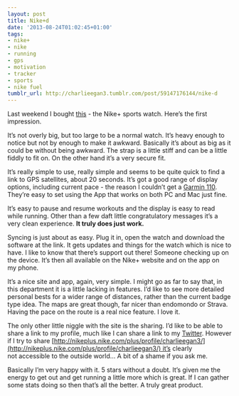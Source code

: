 ```yaml
---
layout: post
title: Nike+d
date: '2013-08-24T01:02:45+01:00'
tags:
- nike+
- nike
- running
- gps
- motivation
- tracker
- sports
- nike fuel
tumblr_url: http://charlieegan3.tumblr.com/post/59147176144/nike-d
---
```

Last weekend I bought [this](http://www.amazon.co.uk/gp/product/B007PBJXV4/ref=oh_details_o01_s00_i00?ie=UTF8&psc=1) - the Nike+ sports watch. Here’s the first impression.

It’s not overly big, but too large to be a normal watch. It’s heavy enough to notice but not by enough to make it awkward. Basically it’s about as big as it could be without being awkward. The strap is a little stiff and can be a little fiddly to fit on. On the other hand it’s a very secure fit.

It’s really simple to use, really simple and seems to be quite quick to find a link to GPS satellites, about 20 seconds. It’s got a good range of display options, including current pace - the reason I couldn’t get a [Garmin 110](http://www.amazon.co.uk/Garmin-Forerunner-Enabled-Unisex-Sports/dp/B003EG83LK). They’re easy to set using the App that works on both PC and Mac just fine.

It’s easy to pause and resume workouts and the display is easy to read while running. Other than a few daft little congratulatory messages it’s a very clean experience. **It truly does just work.**

Syncing is just about as easy. Plug it in, open the watch and download the software at the link. It gets updates and things for the watch which is nice to have. I like to know that there’s support out there! Someone checking up on the device. It’s then all available on the Nike+ website and on the app on my phone.

It’s a nice site and app, again, very simple. I might go as far to say that, in this department it is a little lacking in features. I’d like to see more detailed personal bests for a wider range of distances, rather than the current badge type idea. The maps are great though, far nicer than endomondo or Strava. Having the pace on the route is a real nice feature. I love it.

The only other little niggle with the site is the sharing. I’d like to be able to share a link to my profile, much like I can share a link to my [Twitter](https://twitter.com/charlieegan3). However if I try to share [http://nikeplus.nike.com/plus/profile/charlieegan3/](http://nikeplus.nike.com/plus/profile/charlieegan3/) it’s clearly not accessible to the outside world… A bit of a shame if you ask me.

Basically I’m very happy with it. 5 stars without a doubt. It’s given me the energy to get out and get running a little more which is great. If I can gather some stats doing so then that’s all the better. A truly great product.
